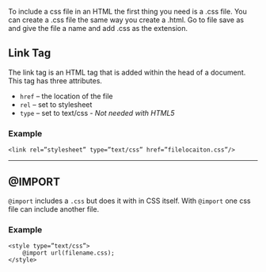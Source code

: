 To include a css file in an HTML the first thing you need is a .css file.  You can create a .css file the same way you create a .html.  Go to file save as and give the file a name and add .css as the extension.

## Link Tag

The link tag is an HTML tag that is added within the head of a document.  This tag has three attributes.

* `href` – the location of the file
* `rel` – set to stylesheet
* `type` – set to text/css - *Not needed with HTML5*

### Example

	<link rel=”stylesheet” type=”text/css” href=”filelocaiton.css”/>

---

## @IMPORT

`@import` includes a `.css` but does it with in CSS itself.  With `@import` one css file can include another file.

### Example

	<style type=”text/css”>
		@import url(filename.css);
	</style>
